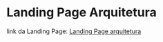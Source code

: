 # Landing Page Arquitetura
link da Landing Page: [Landing Page arquitetura](https://landing-page-arquitetura-vrg.netlify.app)
